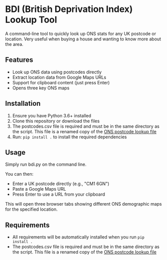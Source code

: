 # BDI (British Deprivation Index) Lookup Tool

A command-line tool to quickly look up ONS stats for any UK postcode or location. Very useful when buying a house and wanting to know more about the area.

## Features

- Look up ONS data using postcodes directly
- Extract location data from Google Maps URLs
- Support for clipboard content (just press Enter)
- Opens three key ONS maps

## Installation

1. Ensure you have Python 3.6+ installed
2. Clone this repository or download the files
3. The postcodes.csv file is required and must be in the same directory as the script. This file is a renamed copy of the [ONS postcode lookup file](https://geoportal.statistics.gov.uk/datasets/068ee476727d47a3a7a0d976d4343c59/about)
4. Run: `pip install .` to install the required dependencies

## Usage

Simply run bdi.py on the command line.

You can then:
- Enter a UK postcode directly (e.g., "CM1 6GN")
- Paste a Google Maps URL
- Press Enter to use a URL from your clipboard

This will open three browser tabs showing different ONS demographic maps for the specified location.

## Requirements

- All requirements will be automatically installed when you run `pip install .`
- The postcodes.csv file is required and must be in the same directory as the script. This file is a renamed copy of the [ONS postcode lookup file](https://geoportal.statistics.gov.uk/datasets/068ee476727d47a3a7a0d976d4343c59/about)

